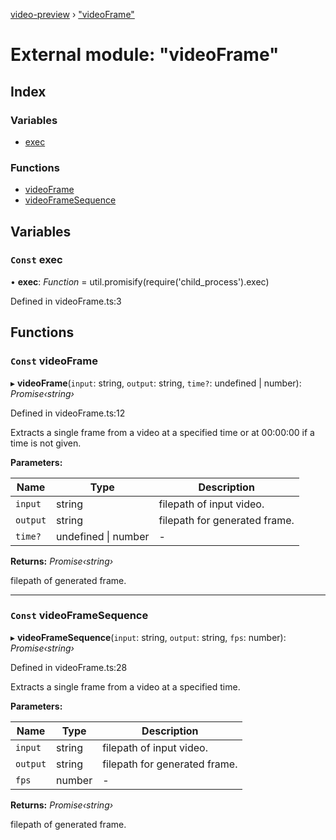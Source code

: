 [video-preview](../README.md) › ["videoFrame"](_videoframe_.md)

# External module: "videoFrame"

## Index

### Variables

* [exec](_videoframe_.md#const-exec)

### Functions

* [videoFrame](_videoframe_.md#const-videoframe)
* [videoFrameSequence](_videoframe_.md#const-videoframesequence)

## Variables

### `Const` exec

• **exec**: *Function* =  util.promisify(require('child_process').exec)

Defined in videoFrame.ts:3

## Functions

### `Const` videoFrame

▸ **videoFrame**(`input`: string, `output`: string, `time?`: undefined | number): *Promise‹string›*

Defined in videoFrame.ts:12

Extracts a single frame from a video at a specified time or at 00:00:00 if a time is not given.

**Parameters:**

Name | Type | Description |
------ | ------ | ------ |
`input` | string | filepath of input video. |
`output` | string | filepath for generated frame. |
`time?` | undefined &#124; number | - |

**Returns:** *Promise‹string›*

filepath of generated frame.

___

### `Const` videoFrameSequence

▸ **videoFrameSequence**(`input`: string, `output`: string, `fps`: number): *Promise‹string›*

Defined in videoFrame.ts:28

Extracts a single frame from a video at a specified time.

**Parameters:**

Name | Type | Description |
------ | ------ | ------ |
`input` | string | filepath of input video. |
`output` | string | filepath for generated frame. |
`fps` | number | - |

**Returns:** *Promise‹string›*

filepath of generated frame.

